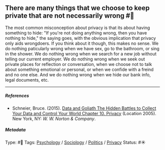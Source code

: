 ## There are many things that we choose to keep private that are not necessarily wrong  #🧠

The most common misconception about privacy is that its about having something to hide: "If you're not doing anything wrong, then you have nothing to hide," the saying goes, with the obvious implication that privacy only aids wrongdoers. If you think about it though, this makes no sense. We do nothing paticularly wrong when we have sex, go to the bathroom, or sing in the shower. We do nothing wrong when we search for a new job without telling our current employer. We do nothing wrong when we seek out private places for reflection or conversation, when we choose not to talk about something emotional or personal, or when we confide with a freind and no one else. And we do nothing wrong when we hide our bank info, legal documents, etc. 

---

##### References

* Schneier, Bruce. (2015). [Data and Goliath The Hidden Battles to Collect Your Data and Control Your World Chapter 10. Privacy](Data%20and%20Goliath%20The%20Hidden%20Battles%20to%20Collect%20Your%20Data%20and%20Control%20Your%20World%20Chapter%2010.%20Privacy.md) (Location 2005). New York, NY: *W. W. Norton & Company*. 

##### Metadata

Type: #🔴 
Tags: [Psychology](Psychology.md) / [Sociology](Sociology.md) / [Politics](Politics.md) / [Privacy](Privacy.md)
Status: #☀️ 
